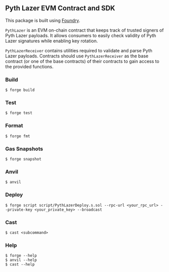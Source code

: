 ## Pyth Lazer EVM Contract and SDK

This package is built using [Foundry](https://book.getfoundry.sh/).

`PythLazer` is an EVM on-chain contract that keeps track of trusted signers of Pyth Lazer payloads. It allows consumers to easily check validity of Pyth Lazer signatures while enabling key rotation.

`PythLazerReceiver` contains utilities required to validate and parse Pyth Lazer payloads. Contracts should use `PythLazerReceiver` as the base contract (or one of the base contracts) of their contracts to gain access to the provided functions.

### Build

```shell
$ forge build
```

### Test

```shell
$ forge test
```

### Format

```shell
$ forge fmt
```

### Gas Snapshots

```shell
$ forge snapshot
```

### Anvil

```shell
$ anvil
```

### Deploy

```shell
$ forge script script/PythLazerDeploy.s.sol --rpc-url <your_rpc_url> --private-key <your_private_key> --broadcast
```

### Cast

```shell
$ cast <subcommand>
```

### Help

```shell
$ forge --help
$ anvil --help
$ cast --help
```
